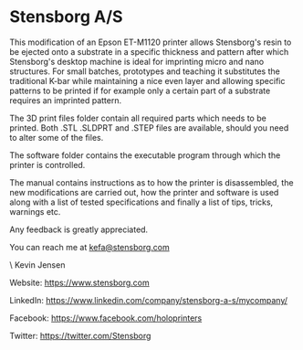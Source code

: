 # Stensborg A/S
This modification of an Epson ET-M1120 printer allows Stensborg's resin to be ejected onto a substrate in a specific thickness and pattern after which Stensborg's desktop machine is ideal for imprinting micro and nano structures.
For small batches, prototypes and teaching it substitutes the traditional K-bar while maintaining a nice even layer and allowing specific patterns to be printed if for example only a certain part of a substrate requires an imprinted pattern.

The 3D print files folder contain all required parts which needs to be printed. Both .STL .SLDPRT and .STEP files are available, should you need to alter some of the files.

The software folder contains the executable program through which the printer is controlled.

The manual contains instructions as to how the printer is disassembled, the new modifications are carried out, how the printer and software is used along with a list of tested specifications and finally a list of tips, tricks, warnings etc.

Any feedback is greatly appreciated.

You can reach me at
kefa@stensborg.com

\\ Kevin Jensen

Website: https://www.stensborg.com

LinkedIn: https://www.linkedin.com/company/stensborg-a-s/mycompany/ 

Facebook: https://www.facebook.com/holoprinters 

Twitter: https://twitter.com/Stensborg

